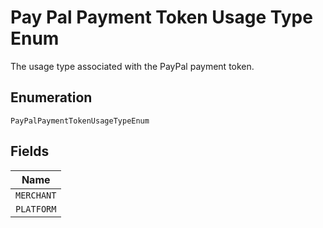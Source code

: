 
# Pay Pal Payment Token Usage Type Enum

The usage type associated with the PayPal payment token.

## Enumeration

`PayPalPaymentTokenUsageTypeEnum`

## Fields

| Name |
|  --- |
| `MERCHANT` |
| `PLATFORM` |

